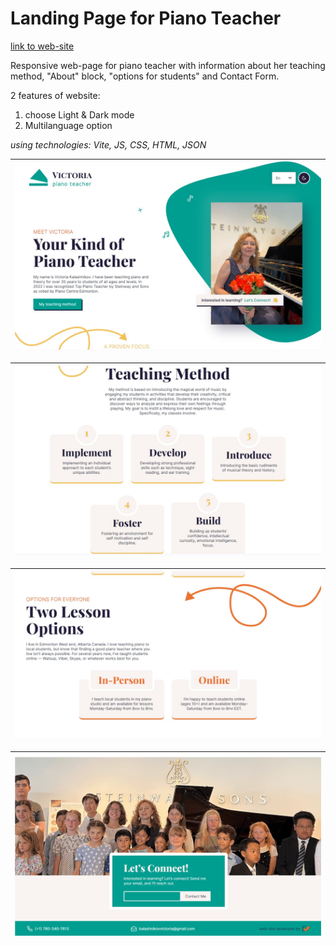 # Landing Page for Piano Teacher

[link to web-site](https://victoriapiano.ca/) 

Responsive web-page for piano teacher with information about her teaching method, "About" block, "options for students" and Contact Form.

2 features of website:
1) choose Light & Dark mode
2) Multilanguage option

*using technologies: Vite, JS, CSS, HTML, JSON*

| ![About block](https://github.com/Lerik13/piano-teacher/blob/victoria/screeshots/1.jpg) |
|-|

| ![Teaching method](https://github.com/Lerik13/piano-teacher/blob/victoria/screeshots/2.jpg) |
|-|

| ![Two lesson options](https://github.com/Lerik13/piano-teacher/blob/victoria/screeshots/3.jpg) |
|-|

| ![Contact Form](https://github.com/Lerik13/piano-teacher/blob/victoria/screeshots/4.jpg) |
|-|
